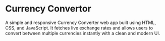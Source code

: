 # Currency Convertor
A simple and responsive Currency Converter web app built using HTML, CSS, and JavaScript. It fetches live exchange rates and allows users to convert between multiple currencies instantly with a clean and modern UI.
